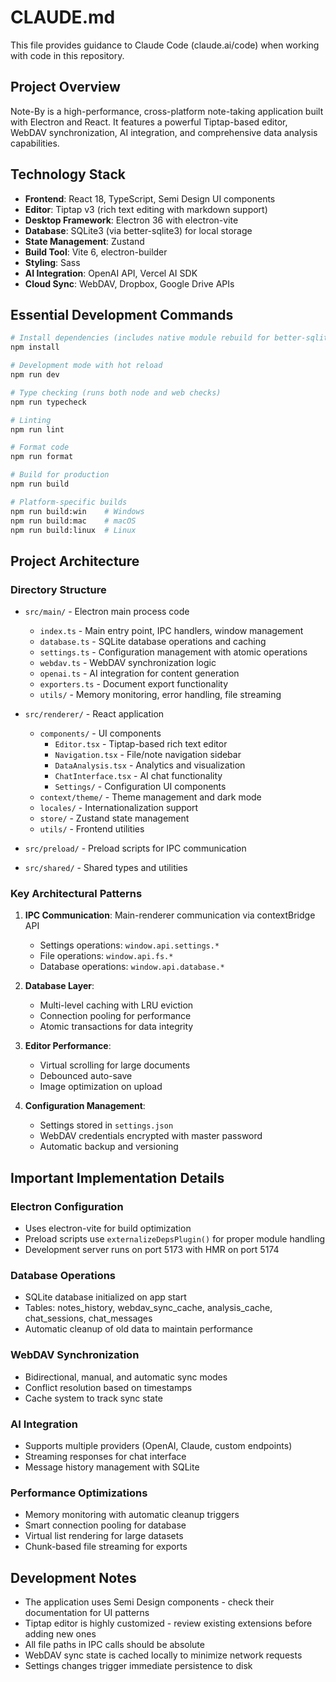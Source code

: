 # CLAUDE.md

This file provides guidance to Claude Code (claude.ai/code) when working with code in this repository.

## Project Overview

Note-By is a high-performance, cross-platform note-taking application built with Electron and React. It features a powerful Tiptap-based editor, WebDAV synchronization, AI integration, and comprehensive data analysis capabilities.

## Technology Stack

- **Frontend**: React 18, TypeScript, Semi Design UI components
- **Editor**: Tiptap v3 (rich text editing with markdown support)
- **Desktop Framework**: Electron 36 with electron-vite
- **Database**: SQLite3 (via better-sqlite3) for local storage
- **State Management**: Zustand
- **Build Tool**: Vite 6, electron-builder
- **Styling**: Sass
- **AI Integration**: OpenAI API, Vercel AI SDK
- **Cloud Sync**: WebDAV, Dropbox, Google Drive APIs

## Essential Development Commands

```bash
# Install dependencies (includes native module rebuild for better-sqlite3)
npm install

# Development mode with hot reload
npm run dev

# Type checking (runs both node and web checks)
npm run typecheck

# Linting
npm run lint

# Format code
npm run format

# Build for production
npm run build

# Platform-specific builds
npm run build:win    # Windows
npm run build:mac    # macOS  
npm run build:linux  # Linux
```

## Project Architecture

### Directory Structure
- `src/main/` - Electron main process code
  - `index.ts` - Main entry point, IPC handlers, window management
  - `database.ts` - SQLite database operations and caching
  - `settings.ts` - Configuration management with atomic operations
  - `webdav.ts` - WebDAV synchronization logic
  - `openai.ts` - AI integration for content generation
  - `exporters.ts` - Document export functionality
  - `utils/` - Memory monitoring, error handling, file streaming
  
- `src/renderer/` - React application
  - `components/` - UI components
    - `Editor.tsx` - Tiptap-based rich text editor
    - `Navigation.tsx` - File/note navigation sidebar
    - `DataAnalysis.tsx` - Analytics and visualization
    - `ChatInterface.tsx` - AI chat functionality
    - `Settings/` - Configuration UI components
  - `context/theme/` - Theme management and dark mode
  - `locales/` - Internationalization support
  - `store/` - Zustand state management
  - `utils/` - Frontend utilities

- `src/preload/` - Preload scripts for IPC communication
- `src/shared/` - Shared types and utilities

### Key Architectural Patterns

1. **IPC Communication**: Main-renderer communication via contextBridge API
   - Settings operations: `window.api.settings.*`
   - File operations: `window.api.fs.*`
   - Database operations: `window.api.database.*`

2. **Database Layer**: 
   - Multi-level caching with LRU eviction
   - Connection pooling for performance
   - Atomic transactions for data integrity

3. **Editor Performance**:
   - Virtual scrolling for large documents
   - Debounced auto-save
   - Image optimization on upload

4. **Configuration Management**:
   - Settings stored in `settings.json`
   - WebDAV credentials encrypted with master password
   - Automatic backup and versioning

## Important Implementation Details

### Electron Configuration
- Uses electron-vite for build optimization
- Preload scripts use `externalizeDepsPlugin()` for proper module handling
- Development server runs on port 5173 with HMR on port 5174

### Database Operations
- SQLite database initialized on app start
- Tables: notes_history, webdav_sync_cache, analysis_cache, chat_sessions, chat_messages
- Automatic cleanup of old data to maintain performance

### WebDAV Synchronization
- Bidirectional, manual, and automatic sync modes
- Conflict resolution based on timestamps
- Cache system to track sync state

### AI Integration  
- Supports multiple providers (OpenAI, Claude, custom endpoints)
- Streaming responses for chat interface
- Message history management with SQLite

### Performance Optimizations
- Memory monitoring with automatic cleanup triggers
- Smart connection pooling for database
- Virtual list rendering for large datasets
- Chunk-based file streaming for exports

## Development Notes

- The application uses Semi Design components - check their documentation for UI patterns
- Tiptap editor is highly customized - review existing extensions before adding new ones
- All file paths in IPC calls should be absolute
- WebDAV sync state is cached locally to minimize network requests
- Settings changes trigger immediate persistence to disk